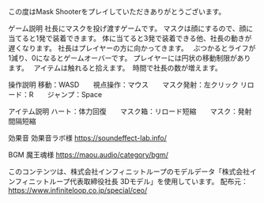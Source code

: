 この度はMask Shooterをプレイしていただきありがとうございます。


ゲーム説明
社長にマスクを投げ渡すゲームです。
マスクは顔にするので、顔に当てると1発で装着できます。
体に当てると3発で装着できる他、社長の動きが遅くなります。
社長はプレイヤーの方に向かってきます。　
ぶつかるとライフが1減り、0になるとゲームオーバーです。
プレイヤーには円状の移動制限があります。　
アイテムは触れると拾えます。　時間で社長の数が増えます。

操作説明
移動：WASD　　視点操作：マウス　　マスク発射：左クリック
リロード：R　　ジャンプ：Space

アイテム説明
ハート：体力回復　　マスク箱：リロード短縮　　マスク：発射間隔短縮


効果音
効果音ラボ様
https://soundeffect-lab.info/

BGM
魔王魂様
https://maou.audio/category/bgm/

このコンテンツは、株式会社インフィニットループのモデルデータ「株式会社インフィニットループ代表取締役社長 3Dモデル」を使用しています。
配布元：https://www.infiniteloop.co.jp/special/ceo/
